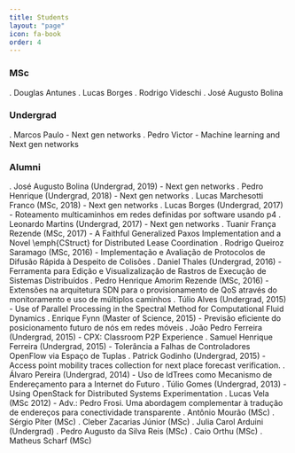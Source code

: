 ```yaml
---
title: Students
layout: "page"
icon: fa-book
order: 4
---
```


### MSc 

. Douglas Antunes
. Lucas Borges
. Rodrigo Videschi
. José Augusto Bolina

### Undergrad 

. Marcos Paulo - Next gen networks
. Pedro Victor - Machine learning and Next gen networks

### Alumni

. José Augusto Bolina (Undergrad, 2019) - Next gen networks
. Pedro Henrique (Undergrad, 2018) - Next gen networks
. Lucas Marchesotti Franco (MSc, 2018) - Next gen networks
. Lucas Borges (Undergrad, 2017) - Roteamento multicaminhos em redes definidas por software usando p4
. Leonardo Martins (Undergrad, 2017)  - Next gen networks
. Tuanir França Rezende (MSc, 2017) - A Faithful Generalized Paxos Implementation and a Novel \emph{CStruct} for Distributed Lease Coordination
. Rodrigo Queiroz Saramago (MSc, 2016) - Implementação e Avaliação de Protocolos de Difusão Rápida à Despeito de Colisões
. Daniel Thales (Undergrad, 2016) - Ferramenta para Edição e Visualizalização de Rastros de Execução de Sistemas Distribuídos
. Pedro Henrique Amorim Rezende (MSc, 2016) - Extensões na arquitetura SDN para o provisionamento de QoS através do monitoramento e uso de múltiplos caminhos
. Túlio Alves (Undergrad, 2015) - Use of Parallel Processing in the Spectral Method for Computational Fluid Dynamics
. Enrique Fynn (Master of Science, 2015) - Previsão eficiente do posicionamento futuro de nós em redes móveis
. João Pedro Ferreira (Undergrad, 2015) - CPX: Classroom P2P Experience
. Samuel Henrique Ferreira (Undergrad, 2015) - Tolerância a Falhas de Controladores OpenFlow via Espaço de Tuplas
. Patrick Godinho (Undergrad, 2015) - Access point mobility traces collection for next place forecast verification.
. Álvaro Pereira (Undergrad, 2014) - Uso de IdTrees como Mecanismo de Endereçamento para a Internet do Futuro
. Túlio Gomes (Undergrad, 2013) - Using OpenStack for Distributed Systems Experimentation
. Lucas Vela (MSc 2012) - Adv.: Pedro Frosi. Uma abordagem complementar à tradução de endereços para conectividade transparente
. Antônio Mourão (MSc)
. Sérgio Píter (MSc)
. Cleber Zacarias Júnior (MSc)
. Julia Carol Arduini (Undergrad)
. Pedro Augusto da Silva Reis (MSc)
. Caio Orthu (MSc)
. Matheus Scharf (MSc)

